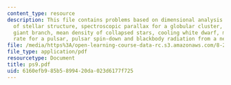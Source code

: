 ```yaml
---
content_type: resource
description: This file contains problems based on dimensional analysis of equations
  of stellar structure, spectroscopic parallax for a globular cluster, ascending the
  giant branch, mean density of collapsed stars, cooling white dwarf, maximum rotation
  rate for a pulsar, pulsar spin-down and blackbody radiation from a neutron star.
file: /media/https%3A/open-learning-course-data-rc.s3.amazonaws.com/8-282j-introduction-to-astronomy-spring-2006/6160efb985b5899420da023d6177f725_ps9.pdf
file_type: application/pdf
resourcetype: Document
title: ps9.pdf
uid: 6160efb9-85b5-8994-20da-023d6177f725
---
```

